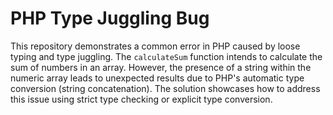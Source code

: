 # PHP Type Juggling Bug

This repository demonstrates a common error in PHP caused by loose typing and type juggling. The `calculateSum` function intends to calculate the sum of numbers in an array. However, the presence of a string within the numeric array leads to unexpected results due to PHP's automatic type conversion (string concatenation).  The solution showcases how to address this issue using strict type checking or explicit type conversion.